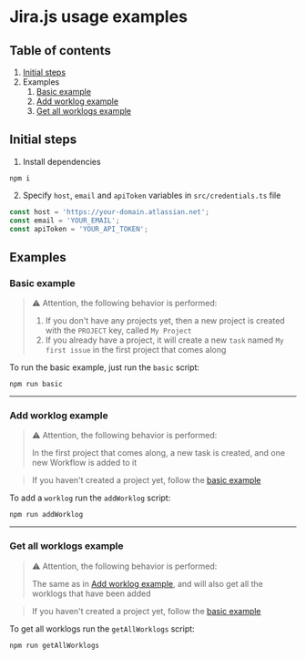 # Jira.js usage examples

## Table of contents

1. [Initial steps](#initial-steps)
2. Examples
   1. [Basic example](#basic-example)
   2. [Add worklog example](#add-worklog-example)
   3. [Get all worklogs example](#get-all-worklogs-example)

## Initial steps

1. Install dependencies

```shell
npm i
```

2. Specify `host`, `email` and `apiToken` variables in `src/credentials.ts` file

```ts
const host = 'https://your-domain.atlassian.net';
const email = 'YOUR_EMAIL';
const apiToken = 'YOUR_API_TOKEN';
```

## Examples

### Basic example

> ⚠️ Attention, the following behavior is performed:
> 1. If you don't have any projects yet, then a new project is created with the `PROJECT` key, called `My Project`
> 2. If you already have a project, it will create a new `task` named `My first issue` in the first project that comes along

To run the basic example, just run the `basic` script:

```shell
npm run basic
```

---

### Add worklog example

> ⚠️ Attention, the following behavior is performed:
>
> In the first project that comes along, a new task is created, and one new Workflow is added to it

> If you haven't created a project yet, follow the [basic example](#basic-example)

To add a `worklog` run the `addWorklog` script:

```shell
npm run addWorklog
```

---

### Get all worklogs example

> ⚠️ Attention, the following behavior is performed:
>
> The same as in [Add worklog example](#add-worklog-example), and will also get all the worklogs that have been added

> If you haven't created a project yet, follow the [basic example](#basic-example)

To get all worklogs run the `getAllWorklogs` script:

```shell
npm run getAllWorklogs
```
